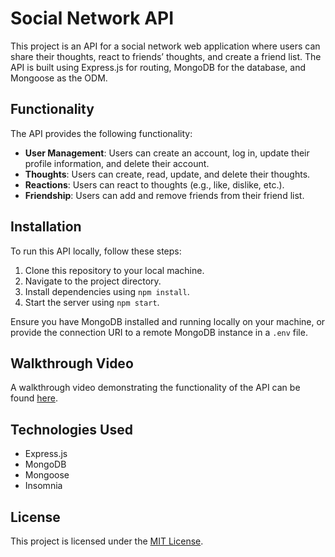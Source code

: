 # Social Network API

This project is an API for a social network web application where users can share their thoughts, react to friends’ thoughts, and create a friend list. The API is built using Express.js for routing, MongoDB for the database, and Mongoose as the ODM.

## Functionality

The API provides the following functionality:

- **User Management**: Users can create an account, log in, update their profile information, and delete their account.
- **Thoughts**: Users can create, read, update, and delete their thoughts.
- **Reactions**: Users can react to thoughts (e.g., like, dislike, etc.).
- **Friendship**: Users can add and remove friends from their friend list.

## Installation

To run this API locally, follow these steps:

1. Clone this repository to your local machine.
2. Navigate to the project directory.
3. Install dependencies using `npm install`.
4. Start the server using `npm start`.

Ensure you have MongoDB installed and running locally on your machine, or provide the connection URI to a remote MongoDB instance in a `.env` file.


## Walkthrough Video

A walkthrough video demonstrating the functionality of the API can be found [here](https://app.screencastify.com/v3/watch/ksHUsJ7NvgCnZYG87y3n).

## Technologies Used

- Express.js
- MongoDB
- Mongoose
- Insomnia 


## License

This project is licensed under the [MIT License](https://opensource.org/licenses/MIT).
